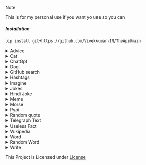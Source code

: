 > [!NOTE]
> This is for my personal use if you want yo use so you can


##### Installation

```sh
pip install git+https://github.com/Vivekkumar-IN/TheApi@main
```

<details>
  <summary>Advice</summary>


  ```python

  from TheApi import api

  advice = api.get_advice()
  
  print(advice)

  ```

  Result of print(advice):

  ```python
  
If you are feeling down, try holding a pencil between your top lip and your nose for five minutes.

  ```
</details>

<details>
  <summary>Cat</summary>


  ```python

  from TheApi import api

  image = api.cat()
  
  print(image)

  ```

  Result of print(image):

  ```python
  
https://cdn2.thecatapi.com/images/1sk.jpg
  ```
</details>


<details>
  <summary>ChatGpt</summary>


  ```python
  from TheApi import api

  results= api.chatgpt("hello ai")

  print(results)
  ```
  Result of print(results):

  ```python

  Hello! How can I assist you today?
  ```

</details>
 


<details>
  <summary>Dog</summary>


  ```python

  from TheApi import api

  image = api.dog()
  
  print(image)

  ```

  Result of print(image):

  ```python
  
https://random.dog/1f1d51c0-cdf7-4efb-8ae0-ecd7d6f73481.jpeg
  ```
</details>


<details>
  <summary>GitHub search</summary>


  ```python

  from TheApi import api
  
  query = "YukkiMusic"

  max_results = 10
  
  results = api.github_search(query, max_results)
  
  print(results)

  ```

  Result of print(results):

  ```python
  

[{'name': 'YukkiMusicBot', 'full_name': 'TeamYukki/YukkiMusicBot', 'description': 'Telegram Group Calls Streaming bot with some useful features, written in Python with Pyrogram and Py-Tgcalls. Supporting platforms like Youtube, Spotify, Resso, AppleMusic, Soundcloud and M3u8 Links.', 'url': 'https://github.com/TeamYukki/YukkiMusicBot'}, {'name': 'YukkiMusic-Old', 'full_name': 'NowayXD/YukkiMusic-Old', 'description': 'veez mega ( private music bot )', 'url': 'https://github.com/NowayXD/YukkiMusic-Old'}, {'name': 'YukkiMusicBot', 'full_name': 'YukkiOwner/YukkiMusicBot', 'description': 'About Telegram Group Calls Streaming bot with some useful features, written in Python with Pyrogram and Py-Tgcalls. Supporting platforms like Youtube, Spotify, Resso, AppleMusic, Soundcloud and M3u8 Links.', 'url': 'https://github.com/YukkiOwner/YukkiMusicBot'}, {'name': 'Testing-Alpha', 'full_name': 'SexyShekharXD/Testing-Alpha', 'description': 'YukkiMusic with new pyrogram v2 and pytgcalls with ntgcalls implimentation', 'url': 'https://github.com/SexyShekharXD/Testing-Alpha'}, {'name': 'YukkiMusic', 'full_name': 'crazyworld-izzy/YukkiMusic', 'description': None, 'url': 'https://github.com/crazyworld-izzy/YukkiMusic'}, {'name': 'YukkiMusicOld', 'full_name': 'Randi356/YukkiMusicOld', 'description': None, 'url': 'https://github.com/Randi356/YukkiMusicOld'}, {'name': 'YukkiMusic', 'full_name': 'TheTeamVivek/YukkiMusic', 'description': 'YukkiMusic based on YukkiMusicBot', 'url': 'https://github.com/TheTeamVivek/YukkiMusic'}, {'name': 'YukkiMusicBot', 'full_name': 'Rahulsharma45/YukkiMusicBot', 'description': None, 'url': 'https://github.com/Rahulsharma45/YukkiMusicBot'}, {'name': 'https-github.com-TeamYukki-YukkiMusicBot', 'full_name': 'supernovark/https-github.com-TeamYukki-YukkiMusicBot', 'description': None, 'url': 'https://github.com/supernovark/https-github.com-TeamYukki-YukkiMusicBot'}, {'name': 'Yukkimusic', 'full_name': 'EkooNihh/Yukkimusic', 'description': 'https://github.com/TeamYukki/YukkiMusicBot', 'url': 'https://github.com/EkooNihh/Yukkimusic'}]

  ```
</details>

<details>
  <summary>Hashtags </summary>


  ```python
  from TheApi import api

  text = "telegram"

  hashtags = api.gen_hashtag(text)

  print(hashtags)

  ```
  Result of print(hashtags):

  ```python

  
Hashtags:
#telegram  #telegramchannel  #telegrama  #telegramstickers  #telegram0123378624  #telegramtakeover  #telegramaanimado  #telegrambot  #telegramer  #telegramstickerpack  #telegramsams  #telegramsam  #Telegrams  #telegramma  #telegramgp  #TelegramIsBetter

 similar hashtags:
#telegramchannel #telegrama #telegramstickers #telegram0123378624 #telegramtakeover #telegramaanimado #telegrambot #telegramer #telegramstickerpack #telegramsams #telegramsam #Telegrams #telegramma #telegramgp #TelegramIsBetter
  ```
</details>

<details>
  <summary>Imagine</summary>


  ```python
  from TheApi import api

  image = api.imagine("A Litte Boy Walking in roadside")

  print(image)

  ```
  Result of print(image):

  ```python

  https://telegra.ph/file/057191058512f73cf5ed7.jpg
  ```
</details>


<details>
<summary>Jokes</summary>


  ```python
  import json
  from TheApi import api

  data = api.get_jokes() # for only one jokes
 
  print("This will print only One Joke\n" + data)

  jokes = api.get_jokes(3) # You can get jokes up to 10 make sure the amount of jokes is minimum 1 and maximum 10

  print(jokes)

  ```

  results of print
  ```python
  This will print only One Joke

My ex had an accident. I told the paramedics the wrong blood type for her. She'll finally experience what rejection is really like.

  This will print only 3 Joke

  1. Being a self-taught developer is almost the same as being a cut neck chicken because you have no sense of direction in the beginning.

  2. Four engineers get into a car. The car won't start.
  The Mechanical engineer says "It's a broken starter".
  The Electrical engineer says "Dead battery".
  The Chemical engineer says "Impurities in the gasoline".
  The IT engineer says "Hey guys, I have an idea: How about we all get out of the car and get back in".

  3. I've got a really good UDP joke to tell you but I don’t know if you'll get it.

  ```

</details>
 

<details>
  <summary>Hindi Joke </summary>


  ```python
  from TheApi import api

  joke = api.get_hindi_jokes()

  print(joke)

  ```
  Result of print(joke):

  ```python

  हमारे समाज में रीति रिवाज और प्रथाएं इतनी महान है कि एक निकम्मा पुरुष भी विवाह के बाद परमेश्वर बन जाता है 😆🤣😋😉
  ```
</details>

<details>
  <summary>Meme</summary>


  ```python
  from TheApi import api

  meme = api.meme()

  print(meme)

  ```
  Result of print(meme):

  ```python

  
https://preview.redd.it/0x81277rzd9d1.gif?width=320&crop=smart&format=png8&s=d3128d6587307a6fa1590cd83254467e0592d4fd
  ```
</details>


<details>
  <summary>Morse</summary>
  
  morse encode

  ```python

  from TheApi import api

  text = "HELLO WORLD"

  encoded = api.morse_code(text)

  print(encoded)
  ```

  Result of print(encoded):

  ```python
  .... . .-.. .-.. - / . - .-. .-.. -..

  ```

  Decode


  ```python

  from TheApi import api

  encoded = ".... . .-.. .-.. - / . - .-. .-.. -.."

  decoded = api.morse_code(encoded)

  print(decoded)
  ```

  Result of print(decoded):

  ```python
  HELLO WORLD

  ```
</details>

<details>
  <summary>Pypi</summary>


  ```python

  from TheApi import api

  info = api.pypi("requests")
  
  print(info)

  ```

  Result of print(info):

  ```python
  

{'name': 'requests', 'version': '2.32.3', 'summary': 'Python HTTP for Humans.', 'author': 'Kenneth Reitz', 'author_email': 'me@kennethreitz.org', 'license': 'Apache-2.0', 'home_page': 'https://requests.readthedocs.io', 'package_url': 'https://pypi.org/project/requests/', 'requires_python': '>=3.8', 'keywords': None, 'classifiers': ['Development Status :: 5 - Production/Stable', 'Environment :: Web Environment', 'Intended Audience :: Developers', 'License :: OSI Approved :: Apache Software License', 'Natural Language :: English', 'Operating System :: OS Independent', 'Programming Language :: Python', 'Programming Language :: Python :: 3', 'Programming Language :: Python :: 3 :: Only', 'Programming Language :: Python :: 3.10', 'Programming Language :: Python :: 3.11', 'Programming Language :: Python :: 3.12', 'Programming Language :: Python :: 3.8', 'Programming Language :: Python :: 3.9', 'Programming Language :: Python :: Implementation :: CPython', 'Programming Language :: Python :: Implementation :: PyPy', 'Topic :: Internet :: WWW/HTTP', 'Topic :: Software Development :: Libraries'], 'project_urls': {'Documentation': 'https://requests.readthedocs.io', 'Homepage': 'https://requests.readthedocs.io', 'Source': 'https://github.com/psf/requests'}}

  ```
</details>



<details>
  <summary>Random quote</summary> 

  ```python
  from TheApi import api

  results= api.quote()

  print(results)

  ```

  Result of print(results):

  ```python

  The truest greatness lies in being kind, the truest wisdom in a happy mind. 
  author - Ella Wheeler Wilcox

  ```
</details>




<details>
<summary>Telegraph Text</summary>

  ```python
  from TheApi import api
  title = "A Title for telegraph page"
  query = "text that you want to upload to telegraph"
  results= api.telegraph(title,query)

  print(results)

  ```
  Result of print(results):

  ```python

  https://telegra.ph/A-Title-for-telegraph-page-05-25

   ```
</details>

<details>
  <summary>Useless Fact</summary>


  ```python

  from TheApi import api

  fact = api.get_uselessfact()

  print(fact)
  ```

  Result of print(word):

  ```python
  
In Aspen Colorado, you can have a maximum income of $104,000 and still receive government subsidized housing.

  ```
</details>


<details>
  <summary>Wikipedia</summary>


  ```python

  from TheApi import api

  text = "Python (programming language)"

  results= api.wikipedia(text)

  print(results)
  ```

  Result of print(results):

  ```python
  
{'title': 'Python (programming language)', 'summary': 'Python is a high-level, general-purpose programming language. Its design philosophy emphasizes code readability with the use of significant indentation.\nPython is dynamically typed and garbage-collected. It supports multiple programming paradigms, including structured (particularly procedural), object-oriented and functional programming. It is often described as a "batteries included" language due to its comprehensive standard library.\nGuido van Rossum began working on Python in the late 1980s as a successor to the ABC programming language and first released it in 1991 as Python 0.9.0. Python 2.0 was released in 2000. Python 3.0, released in 2008, was a major revision not completely backward-compatible with earlier versions. Python 2.7.18, released in 2020, was the last release of Python 2.\nPython consistently ranks as one of the most popular programming languages, and has gained widespread use in the machine learning community.\n\n', 'url': 'https://en.wikipedia.org/?curid=23862', 'image_url': 'https://upload.wikimedia.org/wikipedia/commons/thumb/c/c3/Python-logo-notext.svg/500px-Python-logo-notext.svg.png'}
  ```
</details>

<details>
  <summary>Word</summary>


  ```python

  from TheApi import api

  word = api.words(5)

  print(word)
  ```

  Result of print(word):

  ```python
  ['micropublishers', 'nonlife', 'pollutes', 'fedexed', 'cissy']

  ```
</details>



<details>
  <summary>Random Word</summary>


  ```python

  from TheApi import api

  word = api.randomword()

  print(word)
  ```

  Result of print(word):

  ```python
  teroxide

  ```
</details>



<details>
  <summary>Write</summary>


  ```python

  from TheApi import api

  text = "Jai shree Ram"

  results= api.write(text)

  print(results)
  ```

  Result of print(results):

  ```python
  https://telegra.ph/file/63ff2e31cae67d511cfae.jpg

  ```
</details>


This Project is Licensed under [License](https://github.com/Vivekkumar-IN/TheApi)

